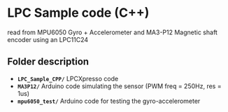 # LPC Sample code (C++)
read from MPU6050 Gyro + Accelerometer and MA3-P12 Magnetic shaft encoder using an LPC11C24

## Folder description
- **`LPC_Sample_CPP/`** LPCXpresso code
- **`MA3P12/`** Arduino code simulating the sensor (PWM freq = 250Hz, res = 1us)
- **`mpu6050_test/`** Arduino code for testing the gyro-accelerometer 

